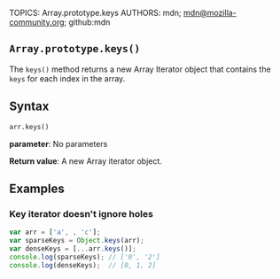 TOPICS: Array.prototype.keys
AUTHORS: mdn; mdn@mozilla-community.org; github:mdn

## `Array.prototype.keys()`

The `keys()` method returns a new Array Iterator object that contains the `keys` for each index in
the array.

## Syntax

```html
arr.keys()
```

**parameter**: No parameters

**Return value**: A new Array iterator object.

## Examples

### Key iterator doesn't ignore holes

```javascript
var arr = ['a', , 'c'];
var sparseKeys = Object.keys(arr);
var denseKeys = [...arr.keys()];
console.log(sparseKeys); // ['0', '2']
console.log(denseKeys);  // [0, 1, 2]
```
